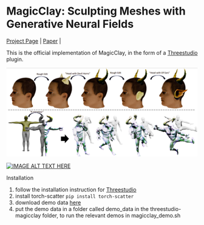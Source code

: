 # MagicClay: Sculpting Meshes with Generative Neural Fields


[Project Page](https://amirbarda.github.io/MagicClay.github.io/) | [Paper](https://arxiv.org/pdf/2403.02460.pdf) |

This is the official implementation of MagicClay, in the form of a [Threestudio](https://github.com/threestudio-project/threestudio) plugin.

![alt text](https://github.com/amir90/MagicClay/blob/main/assets/teaser.png?raw=true)

[![IMAGE ALT TEXT HERE](https://img.youtube.com/vi/O4WQlJ_m_XE/0.jpg)](https://www.youtube.com/watch?v=O4WQlJ_m_XE)

Installation

1. follow the installation instruction for [Threestudio](https://github.com/threestudio-project/threestudio)
2. install torch-scatter
```pip install torch-scatter``` 
3. download demo data [here](https://drive.google.com/drive/folders/1FT6CuIwp2qA9JKN2SA6mqg7jabMrbDaf?usp=sharing)
4. put the demo data in a folder called demo_data in the threestudio-magicclay folder, to run the relevant demos in magicclay_demo.sh
